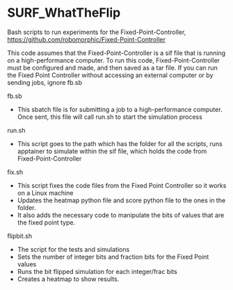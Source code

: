 # SURF_WhatTheFlip
Bash scripts to run experiments for the Fixed-Point-Controller, https://github.com/robomorphic/Fixed-Point-Controller

This code assumes that the Fixed-Point-Controller is a sif file that is running on a high-performance computer. To run this code, Fixed-Point-Controller must be configured and made, and then saved as a tar file. If you can run the Fixed Point Controller without accessing an external computer or by sending jobs, ignore fb.sb

fb.sb
- This sbatch file is for submitting a job to a high-performance computer. Once sent, this file will call run.sh to start the simulation process

run.sh
- This script goes to the path which has the folder for all the scripts, runs apptainer to simulate within the sif file, which holds the code from Fixed-Point-Controller

fix.sh
- This script fixes the code files from the Fixed Point Controller so it works on a Linux machine
- Updates the heatmap python file and score python file to the ones in the folder. 
- It also adds the necessary code to manipulate the bits of values that are the fixed point type.

flipbit.sh
- The script for the tests and simulations
- Sets the number of integer bits and fraction bits for the Fixed Point values
- Runs the bit flipped simulation for each integer/frac bits
- Creates a heatmap to show results.
